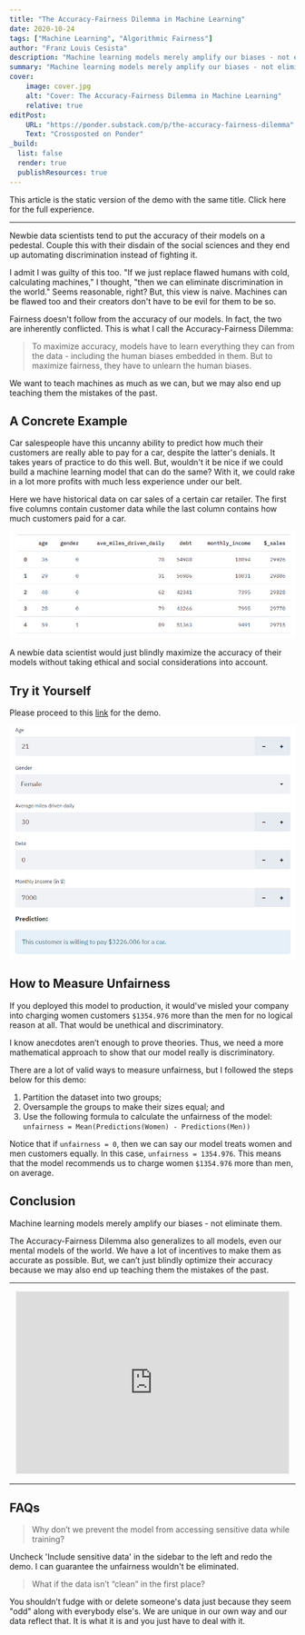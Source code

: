 ```yaml
---
title: "The Accuracy-Fairness Dilemma in Machine Learning"
date: 2020-10-24
tags: ["Machine Learning", "Algorithmic Fairness"]
author: "Franz Louis Cesista"
description: "Machine learning models merely amplify our biases - not eliminate them."
summary: "Machine learning models merely amplify our biases - not eliminate them."
cover:
    image: cover.jpg
    alt: "Cover: The Accuracy-Fairness Dilemma in Machine Learning"
    relative: true
editPost:
    URL: "https://ponder.substack.com/p/the-accuracy-fairness-dilemma"
    Text: "Crossposted on Ponder"
_build:
  list: false
  render: true
  publishResources: true
---
```


This article is the static version of the demo with the same title. Click here for the full experience.

---

Newbie data scientists tend to put the accuracy of their models on a pedestal. Couple this with their disdain of the social sciences and they end up automating discrimination instead of fighting it.

I admit I was guilty of this too. "If we just replace flawed humans with cold, calculating machines," I thought, "then we can eliminate discrimination in the world." Seems reasonable, right? But, this view is naive. Machines can be flawed too and their creators don't have to be evil for them to be so.

Fairness doesn't follow from the accuracy of our models. In fact, the two are inherently conflicted. This is what I call the Accuracy-Fairness Dilemma:

> To maximize accuracy, models have to learn everything they can from the data - including the human biases embedded in them. But to maximize fairness, they have to unlearn the human biases.

We want to teach machines as much as we can, but we may also end up teaching them the mistakes of the past.

## A Concrete Example

Car salespeople have this uncanny ability to predict how much their customers are really able to pay for a car, despite the latter's denials. It takes years of practice to do this well. But, wouldn't it be nice if we could build a machine learning model that can do the same? With it, we could rake in a lot more profits with much less experience under our belt.

Here we have historical data on car sales of a certain car retailer. The first five columns contain customer data while the last column contains how much customers paid for a car.

![Sample data](1.png#center)

A newbie data scientist would just blindly maximize the accuracy of their models without taking ethical and social considerations into account.

## Try it Yourself

Please proceed to this [link](https://share.streamlit.io/leloykun/accuracy-fairness-dilemma/main) for the demo.

![Demo](2.png#center)

## How to Measure Unfairness

If you deployed this model to production, it would've misled your company into charging women customers `$1354.976` more than the men for no logical reason at all. That would be unethical and discriminatory.

I know anecdotes aren’t enough to prove theories. Thus, we need a more mathematical approach to show that our model really is discriminatory.

There are a lot of valid ways to measure unfairness, but I followed the steps below for this demo:

1. Partition the dataset into two groups;
2. Oversample the groups to make their sizes equal; and
3. Use the following formula to calculate the unfairness of the model: `unfairness = Mean(Predictions(Women) - Predictions(Men))`

Notice that if `unfairness = 0`, then we can say our model treats women and men customers equally. In this case, `unfairness = 1354.976`. This means that the model recommends us to charge women `$1354.976` more than men, on average.

## Conclusion

Machine learning models merely amplify our biases - not eliminate them.

The Accuracy-Fairness Dilemma also generalizes to all models, even our mental models of the world. We have a lot of incentives to make them as accurate as possible. But, we can’t just blindly optimize their accuracy because we may also end up teaching them the mistakes of the past.

---

<center><iframe src="https://ponder.substack.com/embed" width="480" height="320" style="border:1px solid #EEE; background:white;" frameborder="0" scrolling="no"></iframe></center>

---

## FAQs

> Why don’t we prevent the model from accessing sensitive data while training?

Uncheck 'Include sensitive data' in the sidebar to the left and redo the demo. I can guarantee the unfairness wouldn't be eliminated.

> What if the data isn’t “clean” in the first place?

You shouldn’t fudge with or delete someone's data just because they seem "odd" along with everybody else's. We are unique in our own way and our data reflect that. It is what it is and you just have to deal with it.
